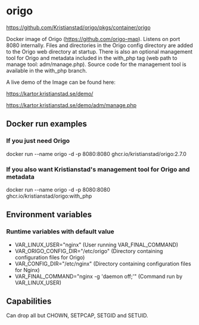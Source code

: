 # origo
https://github.com/Kristianstad/origo/pkgs/container/origo

Docker image of Origo (https://github.com/origo-map). Listens on port 8080 internally. Files and directories in the Origo config directory are added to the Origo web directory at startup. There is also an optional management tool for Origo and metadata included in the with_php tag (web path to manage tool: adm/manage.php). Source code for the management tool is available in the with_php branch.

A live demo of the Image can be found here:

https://kartor.kristianstad.se/demo/

https://kartor.kristianstad.se/demo/adm/manage.php 

## Docker run examples
### If you just need Origo
docker run --name origo -d -p 8080:8080 ghcr.io/kristianstad/origo:2.7.0
### If you also want Kristianstad's management tool for Origo and metadata
docker run --name origo -d -p 8080:8080 ghcr.io/kristianstad/origo:with_php

## Environment variables
### Runtime variables with default value
* VAR_LINUX_USER="nginx" (User running VAR_FINAL_COMMAND)
* VAR_ORIGO_CONFIG_DIR="/etc/origo" (Directory containing configuration files for Origo)
* VAR_CONFIG_DIR="/etc/nginx" (Directory containing configuration files for Nginx)
* VAR_FINAL_COMMAND="nginx -g 'daemon off;'" (Command run by VAR_LINUX_USER)

## Capabilities
Can drop all but CHOWN, SETPCAP, SETGID and SETUID.
